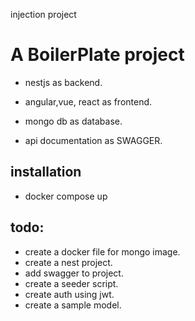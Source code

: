 injection project

# A BoilerPlate project

- nestjs as backend.
- angular,vue, react as frontend.
- mongo db as database.

- api documentation as SWAGGER.

## installation

- docker compose up

## todo: 
- create a docker file for mongo image.
- create a nest project. 
- add swagger to project. 
- create a seeder script. 
- create auth using jwt.
- create a sample model.


